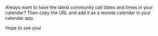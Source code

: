 Always want to have the latest community call dates and times in your calendar?
Then copy the URL and add it as a remote calendar in your calendar app.

Hope to see you!
